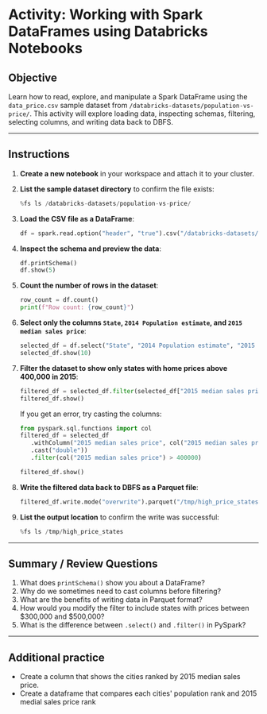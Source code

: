 # Activity: Working with Spark DataFrames using Databricks Notebooks

## Objective
Learn how to read, explore, and manipulate a Spark DataFrame using the `data_price.csv` sample dataset from `/databricks-datasets/population-vs-price/`. This activity will explore loading data, inspecting schemas, filtering, selecting columns, and writing data back to DBFS.

---

## Instructions

1. **Create a new notebook** in your workspace and attach it to your cluster.

2. **List the sample dataset directory** to confirm the file exists:
   ```python
   %fs ls /databricks-datasets/population-vs-price/
   ```

3. **Load the CSV file as a DataFrame**:
   ```python
   df = spark.read.option("header", "true").csv("/databricks-datasets/population-vs-price/data_price.csv")
   ```

4. **Inspect the schema and preview the data**:
   ```python
   df.printSchema()
   df.show(5)
   ```

5. **Count the number of rows in the dataset**:
   ```python
   row_count = df.count()
   print(f"Row count: {row_count}")
   ```

6. **Select only the columns `State`, `2014 Population estimate`, and `2015 median sales price`**:
   ```python
   selected_df = df.select("State", "2014 Population estimate", "2015 median sales price")
   selected_df.show(10)
   ```

7. **Filter the dataset to show only states with home prices above 400,000 in 2015**:
   ```python
   filtered_df = selected_df.filter(selected_df["2015 median sales price"] > 400)
   filtered_df.show()
   ```

   If you get an error, try casting the columns:
   ```python
   from pyspark.sql.functions import col
   filtered_df = selected_df
      .withColumn("2015 median sales price", col("2015 median sales price")
      .cast("double"))                             
      .filter(col("2015 median sales price") > 400000)

   filtered_df.show()
   ```

8. **Write the filtered data back to DBFS as a Parquet file**:
   ```python
   filtered_df.write.mode("overwrite").parquet("/tmp/high_price_states")
   ```

9. **List the output location** to confirm the write was successful:
   ```python
   %fs ls /tmp/high_price_states
   ```

---

## Summary / Review Questions

1. What does `printSchema()` show you about a DataFrame?
2. Why do we sometimes need to cast columns before filtering?
3. What are the benefits of writing data in Parquet format?
4. How would you modify the filter to include states with prices between $300,000 and $500,000?
5. What is the difference between `.select()` and `.filter()` in PySpark?

---

## Additional practice

- Create a column that shows the cities ranked by 2015 median sales price.
- Create a dataframe that compares each cities' population rank and 2015 medial sales price rank
